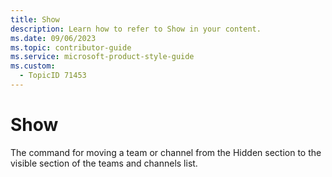 ```yaml
---
title: Show
description: Learn how to refer to Show in your content.
ms.date: 09/06/2023
ms.topic: contributor-guide
ms.service: microsoft-product-style-guide
ms.custom:
  - TopicID 71453
---
```



# Show

The command for moving a team or channel from the Hidden section to the visible section of the teams and channels list.

